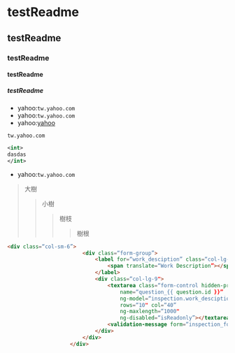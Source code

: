 # testReadme
## testReadme
### testReadme
#### testReadme
##### testReadme

* yahoo:`tw.yahoo.com`
* yahoo:``tw.yahoo.com``
* yahoo:[yahoo](https://tw.yahoo.com/)
```
tw.yahoo.com
```
```xml
<int>
dasdas
</int>
```
* yahoo:````tw.yahoo.com````

>大樹
>>小樹
>>>樹枝
>>>>樹根

```html
<div class=“col-sm-6”>
                        <div class=“form-group”>
                            <label for=“work_desciption” class=“col-lg-3 control-label”>
                                <span translate=“Work Description”></span>
                            </label>
                            <div class=“col-lg-9">
                                <textarea class=“form-control hidden-print”
                                    name=“question_{{ question.id }}”
                                    ng-model=“inspection.work_desciption”
                                    rows=“10" col=“40” 
                                    ng-maxlength=“1000"
                                    ng-disabled=“isReadonly”></textarea>
                                <validation-message form=“inspection_form” field=“question_{{ question.id }}“></validation-message>
                            </div>
                        </div>
                    </div>
```
